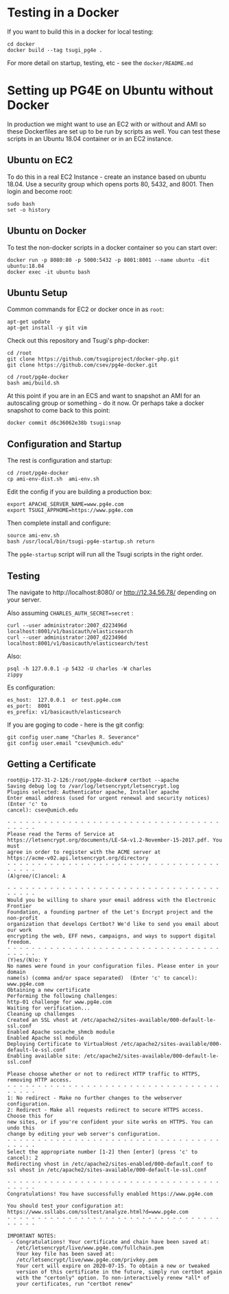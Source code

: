 Testing in a Docker
===================

If you want to build this in a docker for local testing:

    cd docker
    docker build --tag tsugi_pg4e .

For more detail on startup, testing, etc - see the `docker/README.md`

Setting up PG4E on Ubuntu without Docker
========================================

In production we might want to use an EC2 with or without and AMI so 
these Dockerfiles are set up to be run by scripts as well.  You can
test these scripts in an Ubuntu 18.04 container or in an EC2 instance.


Ubuntu on EC2
-------------

To do this in a real EC2 Instance - create an instance based on ubuntu 18.04.
Use a security group which opens ports 80, 5432, and 8001.  Then login
and become root:

    sudo bash
    set -o history

Ubuntu on Docker
----------------

To test the non-docker scripts in a docker container so you can start over:

    docker run -p 8080:80 -p 5000:5432 -p 8001:8001 --name ubuntu -dit ubuntu:18.04
    docker exec -it ubuntu bash

Ubuntu Setup
------------

Common commands for EC2 or docker once in as `root`:

    apt-get update
    apt-get install -y git vim

Check out this repository and Tsugi's php-docker:

    cd /root
    git clone https://github.com/tsugiproject/docker-php.git
    git clone https://github.com/csev/pg4e-docker.git

    cd /root/pg4e-docker
    bash ami/build.sh

At this point if you are in an ECS and want to snapshot an AMI for an autoscaling group
or something - do it now.  Or perhaps take a docker snapshot to come back to this point:

    docker commit d6c36062e38b tsugi:snap

Configuration and Startup
-------------------------

The rest is configuration and startup:

    cd /root/pg4e-docker
    cp ami-env-dist.sh  ami-env.sh

Edit the config if you are building a production box:

    export APACHE_SERVER_NAME=www.pg4e.com
    export TSUGI_APPHOME=https://www.pg4e.com

Then complete install and configure:

    source ami-env.sh
    bash /usr/local/bin/tsugi-pg4e-startup.sh return

The `pg4e-startup` script will run all the Tsugi scripts in the right order.

Testing
-------

The navigate to http://localhost:8080/ or http://12.34.56.78/ depending on your server.

Also assuming `CHARLES_AUTH_SECRET=secret` :

    curl --user administrator:2007_d223496d localhost:8001/v1/basicauth/elasticsearch
    curl --user administrator:2007_d223496d localhost:8001/v1/basicauth/elasticsearch/test

Also:

    psql -h 127.0.0.1 -p 5432 -U charles -W charles
    zippy

Es configuration:

    es_host:  127.0.0.1  or test.pg4e.com
    es_port:  8001
    es_prefix: v1/basicauth/elasticsearch

If you are goging to code - here is the git config:

    git config user.name "Charles R. Severance"
    git config user.email "csev@umich.edu"

Getting a Certificate
---------------------

    root@ip-172-31-2-126:/root/pg4e-docker# certbot --apache
    Saving debug log to /var/log/letsencrypt/letsencrypt.log
    Plugins selected: Authenticator apache, Installer apache
    Enter email address (used for urgent renewal and security notices) (Enter 'c' to
    cancel): csev@umich.edu

    - - - - - - - - - - - - - - - - - - - - - - - - - - - - - - - - - - - - - - - -
    Please read the Terms of Service at
    https://letsencrypt.org/documents/LE-SA-v1.2-November-15-2017.pdf. You must
    agree in order to register with the ACME server at
    https://acme-v02.api.letsencrypt.org/directory
    - - - - - - - - - - - - - - - - - - - - - - - - - - - - - - - - - - - - - - - -
    (A)gree/(C)ancel: A

    - - - - - - - - - - - - - - - - - - - - - - - - - - - - - - - - - - - - - - - -
    Would you be willing to share your email address with the Electronic Frontier
    Foundation, a founding partner of the Let's Encrypt project and the non-profit
    organization that develops Certbot? We'd like to send you email about our work
    encrypting the web, EFF news, campaigns, and ways to support digital freedom.
    - - - - - - - - - - - - - - - - - - - - - - - - - - - - - - - - - - - - - - - -
    (Y)es/(N)o: Y
    No names were found in your configuration files. Please enter in your domain
    name(s) (comma and/or space separated)  (Enter 'c' to cancel): www.pg4e.com
    Obtaining a new certificate
    Performing the following challenges:
    http-01 challenge for www.pg4e.com
    Waiting for verification...
    Cleaning up challenges
    Created an SSL vhost at /etc/apache2/sites-available/000-default-le-ssl.conf
    Enabled Apache socache_shmcb module
    Enabled Apache ssl module
    Deploying Certificate to VirtualHost /etc/apache2/sites-available/000-default-le-ssl.conf
    Enabling available site: /etc/apache2/sites-available/000-default-le-ssl.conf

    Please choose whether or not to redirect HTTP traffic to HTTPS, removing HTTP access.
    - - - - - - - - - - - - - - - - - - - - - - - - - - - - - - - - - - - - - - - -
    1: No redirect - Make no further changes to the webserver configuration.
    2: Redirect - Make all requests redirect to secure HTTPS access. Choose this for
    new sites, or if you're confident your site works on HTTPS. You can undo this
    change by editing your web server's configuration.
    - - - - - - - - - - - - - - - - - - - - - - - - - - - - - - - - - - - - - - - -
    Select the appropriate number [1-2] then [enter] (press 'c' to cancel): 2
    Redirecting vhost in /etc/apache2/sites-enabled/000-default.conf to ssl vhost in /etc/apache2/sites-available/000-default-le-ssl.conf

    - - - - - - - - - - - - - - - - - - - - - - - - - - - - - - - - - - - - - - - -
    Congratulations! You have successfully enabled https://www.pg4e.com

    You should test your configuration at:
    https://www.ssllabs.com/ssltest/analyze.html?d=www.pg4e.com
    - - - - - - - - - - - - - - - - - - - - - - - - - - - - - - - - - - - - - - - -

    IMPORTANT NOTES:
     - Congratulations! Your certificate and chain have been saved at:
       /etc/letsencrypt/live/www.pg4e.com/fullchain.pem
       Your key file has been saved at:
       /etc/letsencrypt/live/www.pg4e.com/privkey.pem
       Your cert will expire on 2020-07-15. To obtain a new or tweaked
       version of this certificate in the future, simply run certbot again
       with the "certonly" option. To non-interactively renew *all* of
       your certificates, run "certbot renew"

